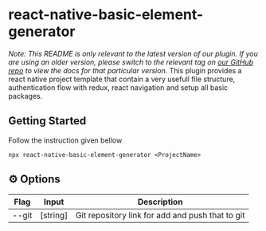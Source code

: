 # react-native-basic-element-generator
*Note: This README is only relevant to the latest version of our plugin. If you are using an older version, please switch to the relevant tag on [our GitHub repo](https://github.com/ayand269/react-native-basic-element-generator) to view the docs for that particular version.*
This plugin provides a react native project template that contain a very usefull file structure, authentication flow with redux, react navigation and setup all basic packages.

## Getting Started
Follow the instruction given bellow 

```shell
npx react-native-basic-element-generator <ProjectName>
```

## ⚙️ Options

| Flag | Input | Description |
| ---- | ----- | ----------- |
| --git | [string] | Git repository link for add and push that to git |